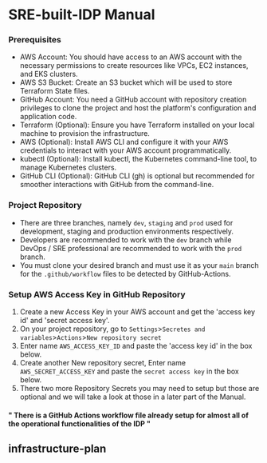 # SRE-built-IDP Manual

### Prerequisites

 - AWS Account: You should have access to an AWS account with the necessary permissions to create resources like VPCs, EC2 instances, and EKS clusters.
 - AWS S3 Bucket: Create an S3 bucket which will be used to store Terraform State files.
 - GitHub Account: You need a GitHub account with repository creation privileges to clone the project and host the platform's configuration and application code.
 - Terraform (Optional): Ensure you have Terraform installed on your local machine to provision the infrastructure.
 - AWS (Optional): Install AWS CLI and configure it with your AWS credentials to interact with your AWS account programmatically.
 - kubectl (Optional): Install kubectl, the Kubernetes command-line tool, to manage Kubernetes clusters.
- GitHub CLI (Optional): GitHub CLI (gh) is optional but recommended for smoother interactions with GitHub from the command-line.

### Project Repository

 - There are three branches, namely `dev`, `staging` and `prod` used for development, staging and production environments respectively.
 - Developers are recommended to work with the `dev` branch while DevOps / SRE professional are recommended to work with the `prod` branch.
 - You must clone your desired branch and must use it as your `main` branch for the `.github/workflow` files to be detected by GitHub-Actions.

###  Setup AWS Access Key in GitHub Repository

 1. Create a new Access Key in your AWS account and get the 'access key id' and 'secret access key'.
 2. On your project repository, go to `Settings`>`Secretes and variables`>`Actions`>`New repository secret`
 3. Enter name `AWS_ACCESS_KEY_ID` and paste the 'access key id' in the box below.
 4. Create another New repository secret, Enter name `AWS_SECRET_ACCESS_KEY` and paste the `secret access key` in the box below.
 5. There two more Repository Secrets you may need to setup but those are optional and we will take a look at those in a later part of the Manual.
 
#### " There is a GitHub Actions workflow file already setup for almost all of the operational functionalities of the IDP "

## infrastructure-plan
### 
